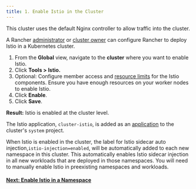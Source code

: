```yaml
---
title: 1. Enable Istio in the Cluster
---
```


This cluster uses the default Nginx controller to allow traffic into the cluster.

A Rancher [administrator](/docs/admin-settings/rbac/global-permissions/) or [cluster owner](/docs/admin-settings/rbac/cluster-project-roles/#cluster-roles) can configure Rancher to deploy Istio in a Kubernetes cluster.

1. From the **Global** view, navigate to the **cluster** where you want to enable Istio.
1. Click **Tools > Istio.**
1. Optional: Configure member access and [resource limits](/docs/cluster-admin/tools/istio/resources/) for the Istio components. Ensure you have enough resources on your worker nodes to enable Istio.
1. Click **Enable**.
1. Click **Save**.

**Result:** Istio is enabled at the cluster level.

The Istio application, `cluster-istio`, is added as an [application](/docs/catalog/apps/) to the cluster's `system` project.

When Istio is enabled in the cluster, the label for Istio sidecar auto injection,`istio-injection=enabled`, will be automatically added to each new namespace in this cluster. This automatically enables Istio sidecar injection in all new workloads that are deployed in those namespaces. You will need to manually enable Istio in preexisting namespaces and workloads.

#### [Next: Enable Istio in a Namespace](/docs/cluster-admin/tools/istio/setup/enable-istio-in-namespace)
